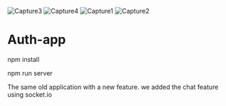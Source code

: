 ![Capture3](https://user-images.githubusercontent.com/70015745/110717949-59a1ec80-820a-11eb-9f07-d09d37f2e064.PNG)
![Capture4](https://user-images.githubusercontent.com/70015745/110717952-5ad31980-820a-11eb-91ba-d0659f105188.PNG)
![Capture1](https://user-images.githubusercontent.com/70015745/110717953-5ad31980-820a-11eb-8f32-8aa7220906ae.PNG)
![Capture2](https://user-images.githubusercontent.com/70015745/110717954-5b6bb000-820a-11eb-85b0-3f5209676282.PNG)
# Auth-app

npm install

npm run server


The same old application with a new feature.
we added the chat feature using socket.io 

